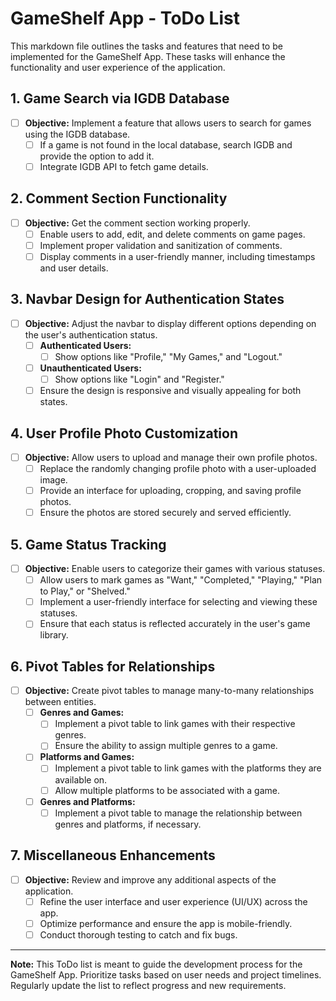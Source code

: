 # GameShelf App - ToDo List

This markdown file outlines the tasks and features that need to be implemented for the GameShelf App. These tasks will enhance the functionality and user experience of the application.

## 1. Game Search via IGDB Database
- [ ] **Objective:** Implement a feature that allows users to search for games using the IGDB database.
    - [ ] If a game is not found in the local database, search IGDB and provide the option to add it.
    - [ ] Integrate IGDB API to fetch game details.

## 2. Comment Section Functionality
- [ ] **Objective:** Get the comment section working properly.
    - [ ] Enable users to add, edit, and delete comments on game pages.
    - [ ] Implement proper validation and sanitization of comments.
    - [ ] Display comments in a user-friendly manner, including timestamps and user details.

## 3. Navbar Design for Authentication States
- [ ] **Objective:** Adjust the navbar to display different options depending on the user's authentication status.
    - [ ] **Authenticated Users:**
        - [ ] Show options like "Profile," "My Games," and "Logout."
    - [ ] **Unauthenticated Users:**
        - [ ] Show options like "Login" and "Register."
    - [ ] Ensure the design is responsive and visually appealing for both states.

## 4. User Profile Photo Customization
- [ ] **Objective:** Allow users to upload and manage their own profile photos.
    - [ ] Replace the randomly changing profile photo with a user-uploaded image.
    - [ ] Provide an interface for uploading, cropping, and saving profile photos.
    - [ ] Ensure the photos are stored securely and served efficiently.

## 5. Game Status Tracking
- [ ] **Objective:** Enable users to categorize their games with various statuses.
    - [ ] Allow users to mark games as "Want," "Completed," "Playing," "Plan to Play," or "Shelved."
    - [ ] Implement a user-friendly interface for selecting and viewing these statuses.
    - [ ] Ensure that each status is reflected accurately in the user's game library.

## 6. Pivot Tables for Relationships
- [ ] **Objective:** Create pivot tables to manage many-to-many relationships between entities.
    - [ ] **Genres and Games:**
        - [ ] Implement a pivot table to link games with their respective genres.
        - [ ] Ensure the ability to assign multiple genres to a game.
    - [ ] **Platforms and Games:**
        - [ ] Implement a pivot table to link games with the platforms they are available on.
        - [ ] Allow multiple platforms to be associated with a game.
    - [ ] **Genres and Platforms:**
        - [ ] Implement a pivot table to manage the relationship between genres and platforms, if necessary.

## 7. Miscellaneous Enhancements
- [ ] **Objective:** Review and improve any additional aspects of the application.
    - [ ] Refine the user interface and user experience (UI/UX) across the app.
    - [ ] Optimize performance and ensure the app is mobile-friendly.
    - [ ] Conduct thorough testing to catch and fix bugs.

---

**Note:** This ToDo list is meant to guide the development process for the GameShelf App. Prioritize tasks based on user needs and project timelines. Regularly update the list to reflect progress and new requirements.
